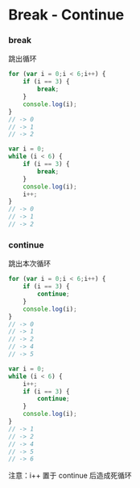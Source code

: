 # Break - Continue #

### break ###

跳出循环

```javascript
for (var i = 0;i < 6;i++) {
    if (i == 3) {
        break;
    }
    console.log(i);
}
// -> 0
// -> 1
// -> 2
```
```javascript
var i = 0;
while (i < 6) {
    if (i == 3) {
        break;
    }
    console.log(i);
    i++;
}
// -> 0
// -> 1
// -> 2
```

### continue ###

跳出本次循环

```javascript
for (var i = 0;i < 6;i++) {
    if (i == 3) {
        continue;
    }
    console.log(i);
}
// -> 0
// -> 1
// -> 2
// -> 4
// -> 5
```
```javascript
var i = 0;
while (i < 6) {
    i++;
    if (i == 3) {
        continue;
    }
    console.log(i);
}
// -> 1
// -> 2
// -> 4
// -> 5
// -> 6
```

注意：i++ 置于 continue 后造成死循环